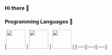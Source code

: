 ### Hi there 👋

<!--
**pomps10/pomps10** is a ✨ _special_ ✨ repository because its `README.md` (this file) appears on your GitHub profile.

Here are some ideas to get you started:

- 🔭 I’m currently working on ...
- 🌱 I’m currently learning ...
- 👯 I’m looking to collaborate on ...
- 🤔 I’m looking for help with ...
- 💬 Ask me about ...
- 📫 How to reach me: ...
- 😄 Pronouns: ...
- ⚡ Fun fact: ...
-->

### Programming Languages  :rocket:
|<img src="https://github.com/pomps10/pomps10/blob/main/js.png" width=60> 
| <img src="https://github.com/pomps10/pomps10/blob/main/java.svg" width=60> 
| <img src="https://github.com/pomps10/pomps10/blob/main/cloudant.png" width=60> |
|:---:|:---:|:---:|
